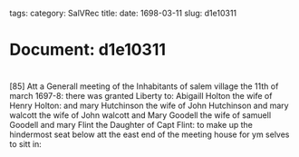 tags: 
category: SalVRec
title: 
date: 1698-03-11
slug: d1e10311




# Document: d1e10311


# 

[85] Att a Generall meeting of the Inhabitants of salem village the 11th of march 1697-8: there was granted Liberty to: Abigaill Holton the wife of Henry Holton: and mary Hutchinson the wife of John Hutchinson and mary walcott the wife of John walcott and Mary Goodell the wife of samuell Goodell and mary Flint the Daughter of Capt Flint: to make up the hindermost seat below att the east end of the meeting house for ym selves to sitt in: 
